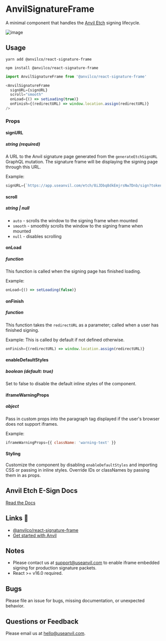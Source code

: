# AnvilSignatureFrame
A minimal component that handles the [Anvil Etch](https://www.useanvil.com/etch-free-e-signatures) signing lifecycle.

![image](https://user-images.githubusercontent.com/26425671/99321187-1d451d80-2822-11eb-821f-da21dddc136e.png)

## Usage
```
yarn add @anvilco/react-signature-frame
```
```
npm install @anvilco/react-signature-frame
```

```js
import AnvilSignatureFrame from '@anvilco/react-signature-frame'

<AnvilSignatureFrame
  signURL={signURL}
  scroll="smooth"
  onLoad={() => setLoading(true)}
  onFinish={(redirectURL) => window.location.assign(redirectURL)}
/>
```

### Props

#### signURL
##### string (required)
A URL to the Anvil signature page generated from the `generateEtchSignURL` GraphQL mutation. The signature frame will be displaying the signing page through this URL.

Example:
```js
signURL={`https://app.useanvil.com/etch/8iJDbq8dkEmjrsNw7Dnb/sign?token=dsa...`}
```

#### scroll
##### string | null
* `auto` - scrolls the window to the signing frame when mounted
* `smooth` - smoothly scrolls the window to the signing frame when mounted
* `null` - disables scrolling

#### onLoad
##### function
This function is called when the signing page has finished loading.

Example:
```js
onLoad={() => setLoading(false)}
```

#### onFinish
##### function
This function takes the `redirectURL` as a parameter; called when a user has finished signing.

Example:
This is called by default if not defined otherwise.
```js
onFinish={(redirectURL) => window.location.assign(redirectURL)}
```


#### enableDefaultStyles
##### boolean (default: true)
Set to false to disable the default inline styles of the component.


#### iframeWarningProps
##### object
Pass in custom props into the paragraph tag displayed if the user's browser does not support iframes.

Example:
```js
iframeWarningProps={{ className: 'warning-text' }}
```


#### Styling

Customize the component by disabling `enableDefaultStyles` and importing CSS or passing in inline styles. Override IDs or classNames by passing them in as props.


## Anvil Etch E-Sign Docs

[Read the Docs](https://www.useanvil.com/docs/api/e-signatures)


## Links 🔗
* [@anvilco/react-signature-frame](https://www.npmjs.com/package/@anvilco/react-signature-frame)
* [Get started with Anvil](https://www.useanvil.com/)


## Notes

* Please contact us at [support@useanvil.com](mailto:support@useanvil.com) to enable iframe embedded signing for production signature packets.
* React >= v16.0 required.


## Bugs

Please file an issue for bugs, missing documentation, or unexpected behavior.


## Questions or Feedback

Please email us at [hello@useanvil.com](mailto:hello@useanvil.com).
